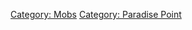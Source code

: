 [Category: Mobs](Category:_Mobs "wikilink") [Category: Paradise
Point](Category:_Paradise_Point "wikilink")
